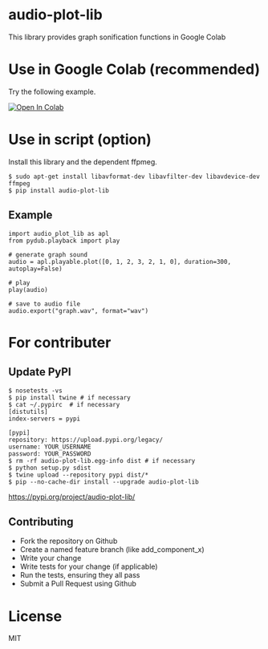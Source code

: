# audio-plot-lib

This library provides graph sonification functions in Google Colab

# Use in Google Colab (recommended)

Try the following example.

[![Open In Colab](https://colab.research.google.com/assets/colab-badge.svg)](https://colab.research.google.com/github/hassaku/audio-plot-lib/blob/master/audio_plot_lib_example.ipynb)

# Use in script (option)

Install this library and the dependent ffpmeg.

```
$ sudo apt-get install libavformat-dev libavfilter-dev libavdevice-dev ffmpeg
$ pip install audio-plot-lib
```

## Example

```
import audio_plot_lib as apl
from pydub.playback import play

# generate graph sound
audio = apl.playable.plot([0, 1, 2, 3, 2, 1, 0], duration=300, autoplay=False)

# play
play(audio)

# save to audio file
audio.export("graph.wav", format="wav")
```

# For contributer

## Update PyPI

```
$ nosetests -vs
$ pip install twine # if necessary
$ cat ~/.pypirc  # if necessary
[distutils]
index-servers = pypi

[pypi]
repository: https://upload.pypi.org/legacy/
username: YOUR_USERNAME
password: YOUR_PASSWORD
$ rm -rf audio-plot-lib.egg-info dist # if necessary
$ python setup.py sdist
$ twine upload --repository pypi dist/*
$ pip --no-cache-dir install --upgrade audio-plot-lib
```

https://pypi.org/project/audio-plot-lib/

## Contributing

- Fork the repository on Github
- Create a named feature branch (like add_component_x)
- Write your change
- Write tests for your change (if applicable)
- Run the tests, ensuring they all pass
- Submit a Pull Request using Github

# License

MIT
